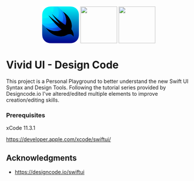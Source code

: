 <p align="center">
<img src="https://github.com/gdavisiv/Vivid-UI---DesignCode/blob/UI-Updates/DesignCode_1/Assets.xcassets/swiftuiLogo.png" height="100" width="100">
<img src="https://firebase.google.com/images/brand-guidelines/logo-vertical.png" height="100" width="100">
<img src ="https://d21buns5ku92am.cloudfront.net/41748/logo/small-1441291075.png" height="100" width="100">
</p>

# Vivid UI - Design Code

This project is a Personal Playground to better understand the new Swift UI Syntax and Design Tools.  Following the tutorial series provided by Designcode.io I've altered/edited multiple elements to improve creation/editing skills.

### Prerequisites

xCode 11.3.1

https://developer.apple.com/xcode/swiftui/

## Acknowledgments

* https://designcode.io/swiftui
